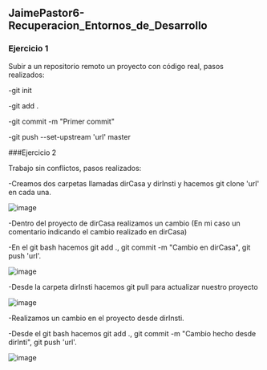 ## JaimePastor6-Recuperacion_Entornos_de_Desarrollo
### Ejercicio 1 

Subir a un repositorio remoto un proyecto con código real, pasos realizados: 

  -git init 
  
  -git add .
  
  -git commit -m "Primer commit"
  
  -git push --set-upstream 'url' master


###Ejercicio 2

Trabajo sin conflictos, pasos realizados:

  -Creamos dos carpetas llamadas dirCasa y dirInsti y hacemos git clone 'url' en cada una.
  
  ![image](https://user-images.githubusercontent.com/72935966/114542604-6b870d00-9c58-11eb-8a9b-3d9b863acb37.png)

  -Dentro del proyecto de dirCasa realizamos un cambio (En mi caso un comentario indicando el cambio realizado en dirCasa)
  
  -En el git bash hacemos git add ., git commit -m "Cambio en dirCasa", git push 'url'.
  
  ![image](https://user-images.githubusercontent.com/72935966/114542758-983b2480-9c58-11eb-847a-91840ac097a2.png)
  
   -Desde la carpeta dirInsti hacemos git pull para actualizar nuestro proyecto
   
   ![image](https://user-images.githubusercontent.com/72935966/114543133-1697c680-9c59-11eb-8012-8df9a9d5f5f1.png)

   -Realizamos un cambio en el proyecto desde dirInsti.
   
   -Desde el git bash hacemos git add ., git commit -m "Cambio hecho desde dirInti", git push 'url'.
   
   ![image](https://user-images.githubusercontent.com/72935966/114543526-99b91c80-9c59-11eb-9985-8f2895c17108.png)
